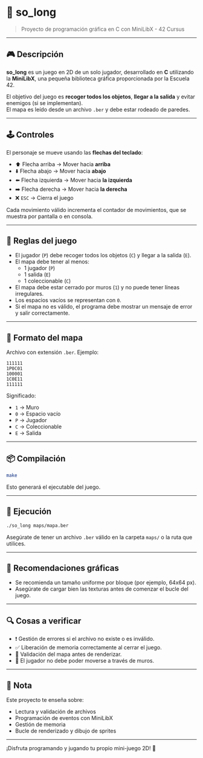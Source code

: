 # 🧱 so_long

> Proyecto de programación gráfica en C con MiniLibX - 42 Cursus

---

## 🎮 Descripción

**so_long** es un juego en 2D de un solo jugador, desarrollado en **C** utilizando la **MiniLibX**, una pequeña biblioteca gráfica proporcionada por la Escuela 42.

El objetivo del juego es **recoger todos los objetos**, **llegar a la salida** y evitar enemigos (si se implementan).  
El mapa es leído desde un archivo `.ber` y debe estar rodeado de paredes.

---

## 🕹️ Controles

El personaje se mueve usando las **flechas del teclado**:

- ⬆️ Flecha arriba → Mover hacia **arriba**
- ⬇️ Flecha abajo → Mover hacia **abajo**
- ⬅️ Flecha izquierda → Mover hacia **la izquierda**
- ➡️ Flecha derecha → Mover hacia **la derecha**
- ❌ `ESC` → Cierra el juego

Cada movimiento válido incrementa el contador de movimientos, que se muestra por pantalla o en consola.

---

## 🧩 Reglas del juego

- El jugador (`P`) debe recoger todos los objetos (`C`) y llegar a la salida (`E`).
- El mapa debe tener al menos:
  - 1 jugador (`P`)
  - 1 salida (`E`)
  - 1 coleccionable (`C`)
- El mapa debe estar cerrado por muros (`1`) y no puede tener líneas irregulares.
- Los espacios vacíos se representan con `0`.
- Si el mapa no es válido, el programa debe mostrar un mensaje de error y salir correctamente.

---

## 📁 Formato del mapa

Archivo con extensión `.ber`. Ejemplo:

```
111111
1P0C01
100001
1C0E11
111111
```

Significado:
- `1` → Muro
- `0` → Espacio vacío
- `P` → Jugador
- `C` → Coleccionable
- `E` → Salida

---

## 📦 Compilación

```bash
make
```

Esto generará el ejecutable del juego.

---

## 🚀 Ejecución

```bash
./so_long maps/mapa.ber
```

Asegúrate de tener un archivo `.ber` válido en la carpeta `maps/` o la ruta que utilices.

---

## 🎨 Recomendaciones gráficas

- Se recomienda un tamaño uniforme por bloque (por ejemplo, 64x64 px).
- Asegúrate de cargar bien las texturas antes de comenzar el bucle del juego.

---

## 🔍 Cosas a verificar

- ❗ Gestión de errores si el archivo no existe o es inválido.
- ✅ Liberación de memoria correctamente al cerrar el juego.
- 🧠 Validación del mapa antes de renderizar.
- 🎯 El jugador no debe poder moverse a través de muros.

---

## 📌 Nota

Este proyecto te enseña sobre:
- Lectura y validación de archivos
- Programación de eventos con MiniLibX
- Gestión de memoria
- Bucle de renderizado y dibujo de sprites

---

¡Disfruta programando y jugando tu propio mini-juego 2D! 🎉